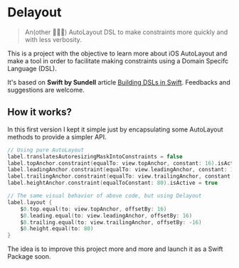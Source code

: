 # Delayout
> An(other 🤷🏻‍♂️) AutoLayout DSL to make constraints more quickly and with less verbosity.

This is a project with the objective to learn more about iOS AutoLayout and make a tool in order to facilitate making constraints using a Domain Specifc Language (DSL).

It's based on **Swift by Sundell** article [Building DSLs in Swift](https://www.swiftbysundell.com/posts/building-dsls-in-swift). Feedbacks and suggestions are welcome.

## How it works?
In this first version I kept it simple just by encapsulating some AutoLayout methods to provide a simpler API.

```swift
// Using pure AutoLayout
label.translatesAutoresizingMaskIntoConstraints = false
label.topAnchor.constraint(equalTo: view.topAnchor, constant: 16).isActive = true
label.leadingAnchor.constraint(equalTo: view.leadingAnchor, constant: 16).isActive = true
label.trailingAnchor.constraint(equalTo: view.trailingAnchor, constant: -16).isActive = true
label.heightAnchor.constraint(equalToConstant: 80).isActive = true
```

```swift
// The same visual behavior of above code, but using Delayout
label.layout {
    $0.top.equal(to: view.topAnchor, offsetBy: 16)
    $0.leading.equal(to: view.leadingAnchor, offsetBy: 16)
    $0.trailing.equal(to: view.trailingAnchor, offsetBy: -16)
    $0.height.equal(to: 80)
}
```

The idea is to improve this project more and more and launch it as a Swift Package soon.
